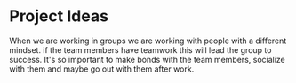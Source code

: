 # Project Ideas

When we are working in groups we are working with people with a different mindset.
 if the team members have teamwork this will lead the group to success.
 It's so important to make bonds with the team members, socialize with them and maybe go out with them after work.